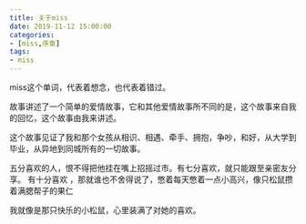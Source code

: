 ```yaml
---
title: 关于miss
date: 2019-11-12 15:00:00
categories:
- [miss,序章]
tags:
- miss
---
```



miss这个单词，代表着想念，也代表着错过。

故事讲述了一个简单的爱情故事，它和其他爱情故事所不同的是，这个故事来自我的回忆，这个故事由我来讲述。

这个故事见证了我和那个女孩从相识、相遇、牵手、拥抱，争吵，和好，从大学到毕业，从异地到同城所有的一切故事。

五分喜欢的人，恨不得把他挂在嘴上招摇过市。有七分喜欢，就只能跟至亲密友分享。 有十分喜欢 ，那就谁也不舍得说了，憋着每天憋着一点小高兴，像只松鼠攒着满腮帮子的果仁

我就像是那只快乐的小松鼠，心里装满了对她的喜欢。
